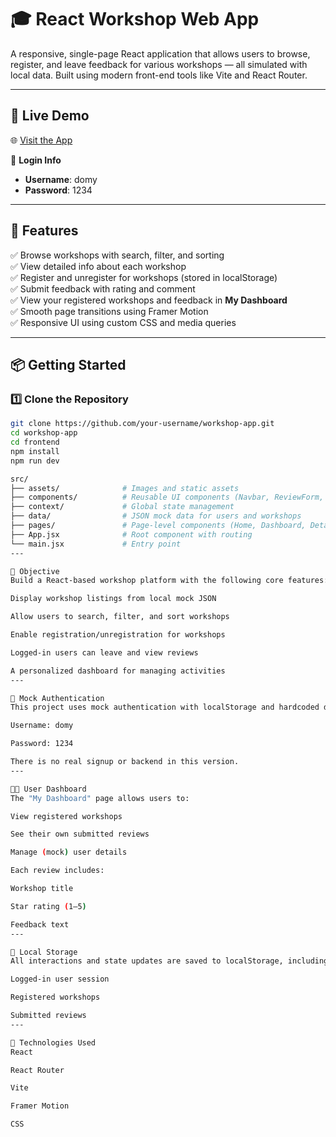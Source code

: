 # 🎓 React Workshop Web App

A responsive, single-page React application that allows users to browse, register, and leave feedback for various workshops — all simulated with local data. Built using modern front-end tools like Vite and React Router.

---

## 🚀 Live Demo

🌐 [Visit the App](https://workshop-app-qzum.vercel.app)

👤 **Login Info**  
- **Username**: domy  
- **Password**: 1234  

---

## 🧩 Features

✅ Browse workshops with search, filter, and sorting  
✅ View detailed info about each workshop  
✅ Register and unregister for workshops (stored in localStorage)  
✅ Submit feedback with rating and comment  
✅ View your registered workshops and feedback in **My Dashboard**  
✅ Smooth page transitions using Framer Motion  
✅ Responsive UI using custom CSS and media queries

---

## 📦 Getting Started

### 1️⃣ Clone the Repository

```bash
git clone https://github.com/your-username/workshop-app.git
cd workshop-app
cd frontend
npm install
npm run dev

src/
├── assets/              # Images and static assets
├── components/          # Reusable UI components (Navbar, ReviewForm, etc.)
├── context/             # Global state management
├── data/                # JSON mock data for users and workshops
├── pages/               # Page-level components (Home, Dashboard, Details, Login)
├── App.jsx              # Root component with routing
└── main.jsx             # Entry point
---

🎯 Objective
Build a React-based workshop platform with the following core features:

Display workshop listings from local mock JSON

Allow users to search, filter, and sort workshops

Enable registration/unregistration for workshops

Logged-in users can leave and view reviews

A personalized dashboard for managing activities
---

🔐 Mock Authentication
This project uses mock authentication with localStorage and hardcoded demo credentials:

Username: domy

Password: 1234

There is no real signup or backend in this version.
---

🧑‍💻 User Dashboard
The "My Dashboard" page allows users to:

View registered workshops

See their own submitted reviews

Manage (mock) user details

Each review includes:

Workshop title

Star rating (1–5)

Feedback text
---

💾 Local Storage
All interactions and state updates are saved to localStorage, including:

Logged-in user session

Registered workshops

Submitted reviews
---

📌 Technologies Used
React

React Router

Vite

Framer Motion

CSS 


